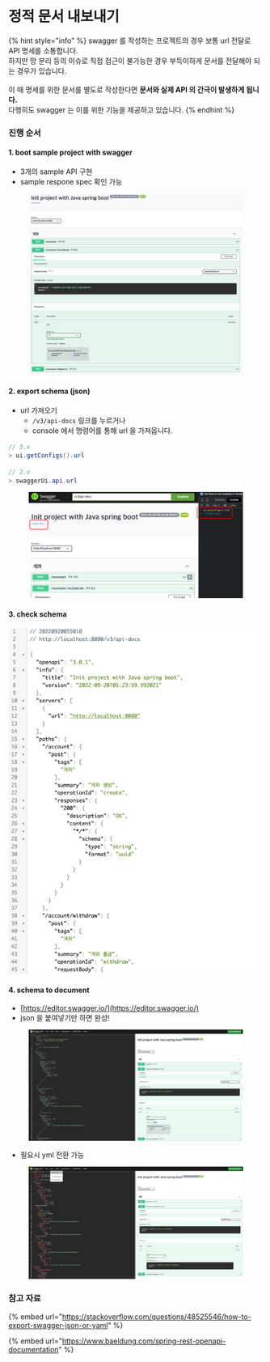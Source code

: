 # 정적 문서 내보내기

{% hint style="info" %}
swagger 를 작성하는 프로젝트의 경우 보통 url 전달로 API 명세를 소통합니다.\
하지만 망 분리 등의 이슈로 직접 접근이 불가능한 경우 부득이하게 문서를 전달해야 되는 경우가 있습니다.\
\
이 때 명세를 위한 문서를 별도로 작성한다면 **문서와 실제 API 의 간극이 발생하게 됩니다.**\
다행히도 swagger 는 이를 위한 기능을 제공하고 있습니다.
{% endhint %}

### 진행 순서

#### 1. boot sample project with swagger

* 3개의 sample API 구현
* sample respone spec 확인 가능

<figure><img src="../../.gitbook/assets/image (10).png" alt=""><figcaption></figcaption></figure>



#### 2. export schema (json)

* url 가져오기
  * `/v3/api-docs` 링크를 누르거나
  * console 에서 명령어를 통해 url 을 가져옵니다.

```java
// 3.x
> ui.getConfigs().url

// 2.x
> swaggerUi.api.url
```

<figure><img src="../../.gitbook/assets/image (5).png" alt=""><figcaption></figcaption></figure>



#### 3. check schema

![](<../../.gitbook/assets/image (17).png>)



#### 4. schema to document

* [https://editor.swagger.io/](https://editor.swagger.io/)
* json 을 붙여넣기만 하면 완성!

<figure><img src="../../.gitbook/assets/image (2).png" alt=""><figcaption></figcaption></figure>

* 필요시 yml 전환 가능

<figure><img src="../../.gitbook/assets/image (3).png" alt=""><figcaption></figcaption></figure>

### 참고 자료

{% embed url="https://stackoverflow.com/questions/48525546/how-to-export-swagger-json-or-yaml" %}

{% embed url="https://www.baeldung.com/spring-rest-openapi-documentation" %}
